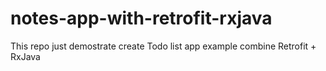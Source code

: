 # notes-app-with-retrofit-rxjava
This repo just demostrate create Todo list app example combine Retrofit + RxJava
